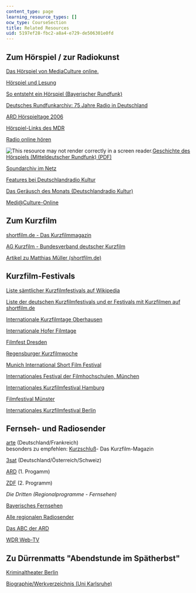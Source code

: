 ```yaml
---
content_type: page
learning_resource_types: []
ocw_type: CourseSection
title: Related Resources
uid: 5197ef28-fbc2-a8a4-e729-de506301e0fd
---
```


Zum Hörspiel / zur Radiokunst
-----------------------------

[Das Hörspiel von MediaCulture online.](http://www.mediaculture-online.de/Das_H_rspiel.44.0.html)

[Hörspiel und Lesung](http://www.ard.de/radio)

[So entsteht ein Hörspiel (Bayerischer Rundfunk)](http://www.br-online.de/)

[Deutsches Rundfunkarchiv: 75 Jahre Radio in Deutschland](http://www.dra.de/rundfunkgeschichte/75jahreradio/start.html)

[ARD Hörspieltage 2006](http://www.ard.de/radio)

[Hörspiel-Links des MDR](http://www.mdr.de/mdr-figaro/hoerspiel/139819.html)

[Radio online hören](http://web.ard.de/radio/radionet/index.php?ressort=hoerspiel)

![This resource may not render correctly in a screen reader.](/images/inacessible.gif)[Geschichte des Hörspiels (Mitteldeutscher Rundfunk) (PDF)](https://www.hdm-stuttgart.de/~curdt/Hoerspiel_Szczypula.pdf)

[Soundarchiv im Netz](http://www.hoerspielbox.de/frameset.htm)

[Features bei Deutschlandradio Kultur](http://www.dradio.de/dkultur/sendungen/feature/)

[Das Geräusch des Monats (Deutschlandradio Kultur)](http://www.dradio.de/dkultur/sendungen/geraeusch/beitrag/)

[Medi@Culture-Online](http://www.mediaculture-online.de/)

Zum Kurzfilm
------------

[shortfilm.de - Das Kurzfilmmagazin](http://www.shortfilm.de/)

[AG Kurzfilm - Bundesverband deutscher Kurzfilm](http://www.ag-kurzfilm.de/)

[Artikel zu Matthias Müller (shortfilm.de)](http://www.kurzfilmtage.de/)

Kurzfilm-Festivals
------------------

[Liste sämtlicher Kurzfilmfestivals auf Wikipedia](http://de.wikipedia.org/wiki/Kurzfilmfestival)

[Liste der deutschen Kurzfilmfestivals und er Festivals mit Kurzfilmen auf shortfilm.de](http://www.shortfilm.de/index.php?id=473&L=0)

[Internationale Kurzfilmtage Oberhausen](http://www.kurzfilmtage.de/)

[Internationale Hofer Filmtage](http://www.hofer-filmtage.de/)

[Filmfest Dresden](https://web.archive.org/web/20110915100052/http://www.filmfest-dresden.de/en/filmanmeldung.html)

[Regensburger Kurzfilmwoche](http://www.regensburger-kurzfilmwoche.de/)

[Munich International Short Film Festival](http://www.muc-intl.de/)

[Internationales Festival der Filmhochschulen, München](http://www.filmschoolfest-munich.de/rc/HFF_DE/home/index.asp)

[Internationales Kurzfilmfestival Hamburg](http://www.shortfilm.com/index.php?id=ikffhome&L=0)

[Filmfestival Münster](https://web.archive.org/web/20131005035224/http://www.filmfestival.muenster.de/_2005_/)

[Internationales Kurzfilmfestival Berlin](http://www.interfilm.de/festival2009)

Fernseh- und Radiosender
------------------------

[arte](http://www.arte.tv/fr) (Deutschland/Frankreich)  
besonders zu empfehlen: [Kurzschluß](http://www.arte.tv/de/film/kurzschluss/184414.html)\- Das Kurzfilm-Magazin

[3sat](http://www.3sat.de/) (Deutschland/Österreich/Schweiz)

[ARD](http://www.daserste.de/) (1. Progamm)

[ZDF](http://www.zdf.de) (2. Programm)

_Die Dritten (Regionalprogramme - Fernsehen)_

[Bayerisches Fernsehen](http://www.br-online.de/)

[Alle regionalen Radiosender](https://web.archive.org/web/20130204160848/http://www.ard.de/radio/alle-wellen/-/id=135130/14o6sfo/index.html)

[Das ABC der ARD](http://www.ard.de/home/intern/fakten/abc-der-ard/ABC_der_ARD/175396/index.html)

[WDR Web-TV](http://www.wdr.de/themen/homepages/webtv.jhtml)

Zu Dürrenmatts "Abendstunde im Spätherbst"
------------------------------------------

[Kriminaltheater Berlin](http://www.kriminaltheater.de/ )

[Biographie/Werkverzeichnis (Uni Karlsruhe)](http://www.lehrer.uni-karlsruhe.de/~za874/homepage/duerrenmatt.htm)